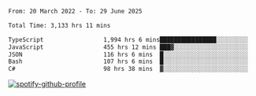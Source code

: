 <!--START_SECTION:waka-->

```txt
From: 20 March 2022 - To: 29 June 2025

Total Time: 3,133 hrs 11 mins

TypeScript                 1,994 hrs 6 mins████████████████░░░░░░░░░   63.64 %
JavaScript                 455 hrs 12 mins ███▓░░░░░░░░░░░░░░░░░░░░░   14.53 %
JSON                       116 hrs 6 mins  █░░░░░░░░░░░░░░░░░░░░░░░░   03.71 %
Bash                       107 hrs 6 mins  █░░░░░░░░░░░░░░░░░░░░░░░░   03.42 %
C#                         98 hrs 38 mins  ▓░░░░░░░░░░░░░░░░░░░░░░░░   03.15 %
```

<!--END_SECTION:waka-->
[![spotify-github-profile](https://spotify-github-profile.vercel.app/api/view?uid=c00zprrvy9xiloa9qnco3hmng&cover_image=true&theme=novatorem&show_offline=false&background_color=121212&bar_color=53b14f&bar_color_cover=false)](https://spotify-github-profile.vercel.app/api/view?uid=c00zprrvy9xiloa9qnco3hmng&redirect=true)




